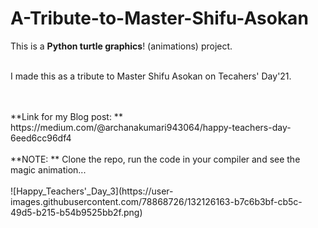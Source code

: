 # A-Tribute-to-Master-Shifu-Asokan
This is a **Python turtle graphics**! (animations) project.
<br>
<br>
 
I made this as a tribute to Master Shifu Asokan on Tecahers' Day'21.
 
 <br>
 <br>
 **Link for my Blog post: ** https://medium.com/@archanakumari943064/happy-teachers-day-6eed6cc96df4

<br>
<br>
 **NOTE: ** Clone the repo, run the code in your compiler and see the magic animation...
<br>
<br>
![Happy_Teachers'_Day_3](https://user-images.githubusercontent.com/78868726/132126163-b7c6b3bf-cb5c-49d5-b215-b54b9525bb2f.png)

